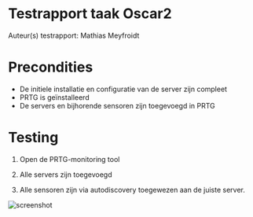 # Testrapport taak Oscar2

Auteur(s) testrapport: Mathias Meyfroidt

# Precondities

- De initiele installatie en configuratie van de server zijn compleet
- PRTG is geïnstalleerd
- De servers en bijhorende sensoren zijn toegevoegd in PRTG

# Testing

1. Open de PRTG-monitoring tool

2. Alle servers zijn toegevoegd

3. Alle sensoren zijn via autodiscovery toegewezen aan de juiste server.

![screenshot](./Testplan/Testplan_10122018.PNG)
